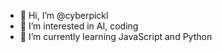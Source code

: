 - 👋 Hi, I’m @cyberpickl
- 👀 I’m interested in AI, coding 
- 🌱 I’m currently learning JavaScript and Python


<!---
cyberpickl/cyberpickl is a ✨ special ✨ repository because its `README.md` (this file) appears on your GitHub profile.
You can click the Preview link to take a look at your changes.
--->
